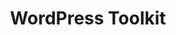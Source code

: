 ---
title: WordPress Toolkit
description: PHP Framework for building WordPress themes and plugins
link: https://github.com/moehrenzahn/wp-toolkit
categories: [PHP, Framework]
---